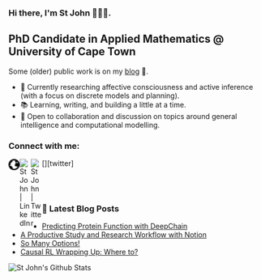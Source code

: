 ### Hi there, I'm St John 🙋🏼‍♂.

## PhD Candidate in Applied Mathematics @ University of Cape Town  
Some (older) public work is on my [blog][website] 🤖.

- 🌱 Currently researching affective consciousness and active inference (with a focus on discrete models and planning).  
- 📚 Learning, writing, and building a little at a time.  
- 🤝 Open to collaboration and discussion on topics around general intelligence and computational modelling.  

### Connect with me:

[<img align="left" alt="stjohngrimbly.com" width="22px" src="https://raw.githubusercontent.com/iconic/open-iconic/master/svg/globe.svg" />][website]
[<img align="left" alt="St John | LinkedIn" width="22px" src="https://cdn.jsdelivr.net/npm/simple-icons@v3/icons/linkedin.svg" />][linkedin]
[<img align="left" alt="St John | Twitter" width="22px" src="https://cdn.jsdelivr.net/npm/simple-icons@v3/icons/twitter.svg" />][twitter]

<br>
<br>

### 📕 Latest Blog Posts
<!-- BLOG-POST-LIST:START -->
- [Predicting Protein Function with DeepChain](http://stjohngrimbly.com/protein-function/)
- [A Productive Study and Research Workflow with Notion](http://stjohngrimbly.com/notion-setup/)
- [So Many Options!](http://stjohngrimbly.com/so-many-option/)
- [Causal RL Wrapping Up: Where to?](http://stjohngrimbly.com/wrapping-up/)
<!-- BLOG-POST-LIST:END -->

<img align="left" alt="St John's Github Stats" src="https://github-readme-stats.vercel.app/api?username=sgrimbly&show_icons=true&hide_border=true&count_private=true" />

[website]: https://stjohngrimbly.com/
[linkedin]: https://www.linkedin.com/in/stjohngrimbly/
[twitter/X]: https://twitter.com/stjohngrimbly
